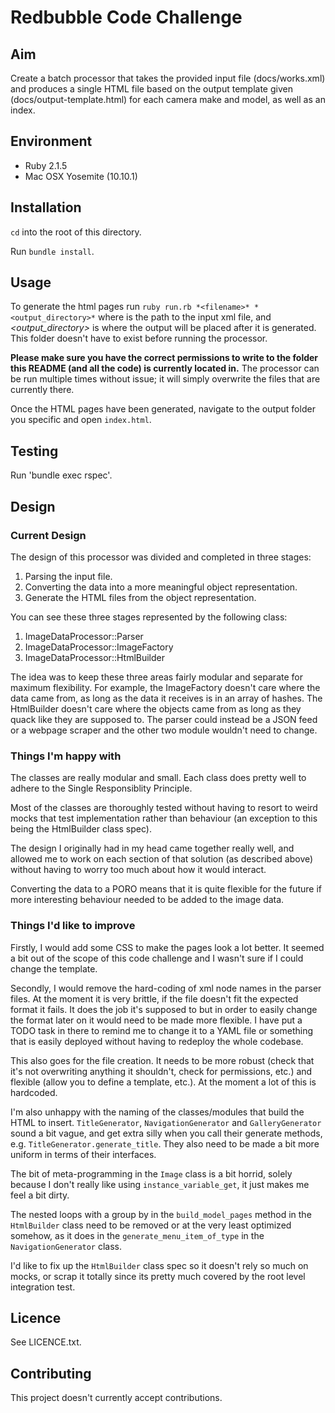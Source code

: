 # Redbubble Code Challenge

## Aim

Create a batch processor that takes the provided input file (docs/works.xml) and produces a single HTML file based on the output template given (docs/output-template.html) for each camera make and model, as well as an index.

## Environment

* Ruby 2.1.5
* Mac OSX Yosemite (10.10.1)

## Installation

`cd` into the root of this directory.

Run `bundle install`.

## Usage

To generate the html pages run `ruby run.rb *<filename>* *<output_directory>*` where *<filename>* is the path to the input xml file, and *<output_directory>* is where the output will be placed after it is generated. This folder doesn't have to exist before running the processor.

**Please make sure you have the correct permissions to write to the folder this README (and all the code) is currently located in.** The processor can be run multiple times without issue; it will simply overwrite the files that are currently there.

Once the HTML pages have been generated, navigate to the output folder you specific and open `index.html`.

## Testing

Run 'bundle exec rspec'.

## Design

### Current Design

The design of this processor was divided and completed in three stages:
1. Parsing the input file.
2. Converting the data into a more meaningful object representation.
3. Generate the HTML files from the object representation.

You can see these three stages represented by the following class:
1. ImageDataProcessor::Parser
2. ImageDataProcessor::ImageFactory
3. ImageDataProcessor::HtmlBuilder

The idea was to keep these three areas fairly modular and separate for maximum flexibility. For example, the ImageFactory doesn't care where the data came from, as long as the data it receives is in an array of hashes. The HtmlBuilder doesn't care where the objects came from as long as they quack like they are supposed to. The parser could instead be a JSON feed or a webpage scraper and the other two module wouldn't need to change.

### Things I'm happy with

The classes are really modular and small. Each class does pretty well to adhere to the Single Responsiblity Principle.

Most of the classes are thoroughly tested without having to resort to weird mocks that test implementation rather than behaviour (an exception to this being the HtmlBuilder class spec).

The design I originally had in my head came together really well, and allowed me to work on each section of that solution (as described above) without having to worry too much about how it would interact.

Converting the data to a PORO means that it is quite flexible for the future if more interesting behaviour needed to be added to the image data.

### Things I'd like to improve

Firstly, I would add some CSS to make the pages look a lot better. It seemed a bit out of the scope of this code challenge and I wasn't sure if I could change the template.

Secondly, I would remove the hard-coding of xml node names in the parser files.  At the moment it is very brittle, if the file doesn't fit the expected format it fails.  It does the job it's supposed to but in order to easily change the format later on it would need to be made more flexible. I have put a TODO task in there to remind me to change it to a YAML file or something that is easily deployed without having to redeploy the whole codebase.

This also goes for the file creation. It needs to be more robust (check that it's not overwriting anything it shouldn't, check for permissions, etc.) and flexible (allow you to define a template, etc.). At the moment a lot of this is hardcoded.

I'm also unhappy with the naming of the classes/modules that build the HTML to insert. `TitleGenerator`, `NavigationGenerator` and `GalleryGenerator` sound a bit vague, and get extra silly when you call their generate methods, e.g. `TitleGenerator.generate_title`. They also need to be made a bit more uniform in terms of their interfaces.

The bit of meta-programming in the `Image` class is a bit horrid, solely because I don't really like using `instance_variable_get`, it just makes me feel a bit dirty.

The nested loops with a group by in the `build_model_pages` method in the `HtmlBuilder` class need to be removed or at the very least optimized somehow, as it does in the `generate_menu_item_of_type` in the `NavigationGenerator` class.

I'd like to fix up the `HtmlBuilder` class spec so it doesn't rely so much on mocks, or scrap it totally since its pretty much covered by the root level integration test.

## Licence

See LICENCE.txt.

## Contributing

This project doesn't currently accept contributions.
